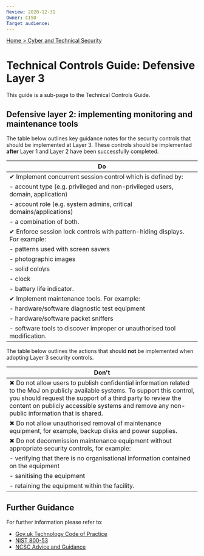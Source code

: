 ```yaml
---
Review: 2020-12-31
Owner: CISO
Target audience:
---
```


[Home > Cyber and Technical Security](home-security-policies-guides.md)

# Technical Controls Guide: Defensive Layer 3

This guide is a sub-page to the Technical Controls Guide.

## Defensive layer 2: implementing monitoring and maintenance tools

The table below outlines key guidance notes for the security controls that should be implemented at Layer 3. These controls should be implemented **after** Layer 1 and Layer 2 have been successfully completed.


| Do |
|--- |
| ✔ Implement concurrent session control which is defined by:
| - account type (e.g. privileged and non-privileged users, domain, application)      
| - account role (e.g. system admins, critical domains/applications)
| - a combination of both. |
| ✔ Enforce session lock controls with pattern-hiding displays. For example:
| - patterns used with screen savers
| - photographic images     
| - solid colo\rs      
| - clock
| - battery life indicator. |
| ✔ Implement maintenance tools. For example:
| - hardware/software diagnostic test equipment      
| - hardware/software packet sniffers   
| - software tools to discover improper or unauthorised tool modification. |

The table below outlines the actions that should **not** be implemented when adopting Layer 3 security controls.

| Don't |
|---|
| ✖ Do not allow users to publish confidential information related to the MoJ on publicly available systems. To support this control, you should request the support of a third party to review the content on publicly accessible systems and remove any non-public information that is shared. |
| ✖ Do not allow unauthorised removal of maintenance equipment, for example, backup disks and power supplies. |
| ✖ Do not decommission maintenance equipment without appropriate security controls, for example:
| - verifying that there is no organisational information contained on the equipment     
| - sanitising the equipment
| - retaining the equipment within the facility. |

## Further Guidance

For further information please refer to:
* [Gov.uk Technology Code of Practice](https://www.gov.uk/government/publications/technology-code-of-practice/technology-code-of-practice)
* [NIST 800-53](https://nvd.nist.gov/800-53)
* [NCSC Advice and Guidance](https://www.ncsc.gov.uk/section/advice-guidance/all-topics)
